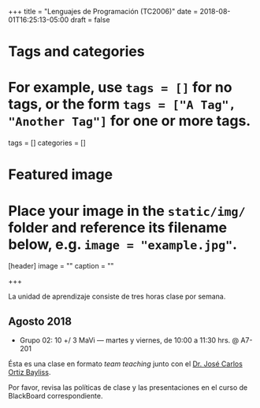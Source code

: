 +++
title = "Lenguajes de Programación (TC2006)"
date = 2018-08-01T16:25:13-05:00
draft = false

# Tags and categories
# For example, use `tags = []` for no tags, or the form `tags = ["A Tag", "Another Tag"]` for one or more tags.
tags = []
categories = []

# Featured image
# Place your image in the `static/img/` folder and reference its filename below, e.g. `image = "example.jpg"`.
[header]
image = ""
caption = ""

+++

La unidad de aprendizaje consiste de tres horas clase por semana.

## Agosto 2018
- Grupo 02: 10 +/ 3 MaVi &mdash; martes y viernes, de 10:00 a 11:30 hrs. @ A7-201

Ésta es una clase en formato *team teaching* junto con el [Dr. José Carlos Ortiz Bayliss](http://jcobayliss.net).

Por favor, revisa las políticas de clase y las presentaciones en el curso de BlackBoard correspondiente.